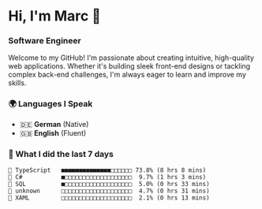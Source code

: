 # Hi, I'm Marc 👋 
### Software Engineer

Welcome to my GitHub! I'm passionate about creating intuitive, high-quality web applications. Whether it's building sleek front-end designs or tackling complex back-end challenges, I'm always eager to learn and improve my skills.  

### 🌍 Languages I Speak  
- 🇩🇪 **German** (Native)  
- 🇬🇧 **English** (Fluent)

### 🤯 What I did the last 7 days

```
🔷 TypeScript   ■■■■■■■■■■■■■■□□□□□□ 73.8% (8 hrs 8 mins)
🔷 C#           ■□□□□□□□□□□□□□□□□□□□  9.7% (1 hrs 3 mins)
📄 SQL          ■□□□□□□□□□□□□□□□□□□□  5.0% (0 hrs 33 mins)
📄 unknown      □□□□□□□□□□□□□□□□□□□□  4.7% (0 hrs 31 mins)
📄 XAML         □□□□□□□□□□□□□□□□□□□□  2.1% (0 hrs 13 mins)
```